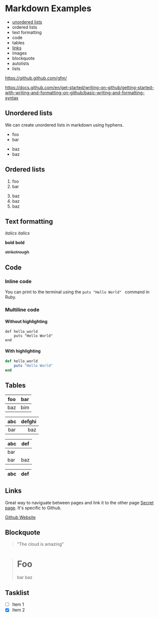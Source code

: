 # Markdown Examples

- [unordered lists](#unordered-lists)
- ordered lists
- text formatting
- code
- tables
- [links](#links)
- images
- blockquote
- autolists
- lists

https://github.github.com/gfm/

https://docs.github.com/en/get-started/writing-on-github/getting-started-with-writing-and-formatting-on-github/basic-writing-and-formatting-syntax

## Unordered lists

We can create unordered lists in markdown using hyphens.

- foo
- bar
+ baz
+ baz

## Ordered lists

1. foo
1. bar
3) baz
3) baz
3) baz

## Text formatting

*italics*
_italics_

**bold**
__bold__

~~striketrough~~

## Code

### Inline code

You can print to the terminal using the
`puts "Hello World" ` command in Ruby.

### Multiline code


#### Without highlighting

```
def hello_world
    puts "Hello World"
end
```

#### With highlighting

```rb
def hello_world
    puts "Hello World"
end
```

##  Tables

| foo | bar |
| --- | --- |
| baz | bim |

| abc | defghi |
:-: | -----------:
bar | baz

| abc | def |
| --- | --- |
| bar |
| bar | baz | boo |

| abc | def |
| --- | --- |

 ## Links 

Great way to naviguate between pages and link it to the other page [Secret page](secret.md). It's specific to Github.

[Github Website](https://github.com)


## Blockquote

>"The cloud is amazing"

   > # Foo
   > bar
 > baz

 ## Tasklist

 - [ ] Item 1
 - [X] Item 2

